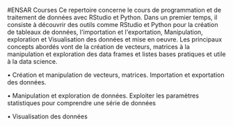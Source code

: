 #ENSAR Courses
Ce repertoire concerne le cours de programmation et de traitement de données avec RStudio et Python. 
Dans un premier temps, il consiste à découvrir des outils comme RStudio et Python  pour la création de tableaux de données, l'importation et l'exportation, Manipulation, exploration et Visualisation des données  et mise en oeuvre. Les principaux concepts abordés vont de la création de vecteurs, matrices à la manipulation et exploration des data frames et listes bases pratiques et utile à la data science.

• Création et manipulation de vecteurs, matrices. Importation et exportation des données.

• Manipulation et exploration de données. Exploiter les paramètres statistiques pour comprendre une série de données 

• Visualisation des données

